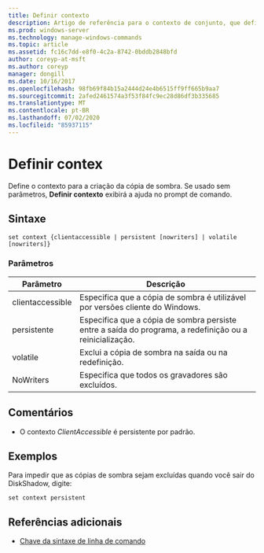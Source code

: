 ```yaml
---
title: Definir contexto
description: Artigo de referência para o contexto de conjunto, que define o contexto para a criação da cópia de sombra.
ms.prod: windows-server
ms.technology: manage-windows-commands
ms.topic: article
ms.assetid: fc16c7dd-e8f0-4c2a-8742-0bddb2848bfd
author: coreyp-at-msft
ms.author: coreyp
manager: dongill
ms.date: 10/16/2017
ms.openlocfilehash: 98fb69f84b15a2444d24e4b6515ff9ff665b9aa7
ms.sourcegitcommit: 2afed2461574a3f53f84fc9ec28d86df3b335685
ms.translationtype: MT
ms.contentlocale: pt-BR
ms.lasthandoff: 07/02/2020
ms.locfileid: "85937115"
---
```

# <a name="set-contex"></a>Definir contex

Define o contexto para a criação da cópia de sombra. Se usado sem parâmetros, **Definir contexto** exibirá a ajuda no prompt de comando.



## <a name="syntax"></a>Sintaxe

```
set context {clientaccessible | persistent [nowriters] | volatile [nowriters]}
```

### <a name="parameters"></a>Parâmetros

|Parâmetro|Descrição|
|---------|-----------|
|clientaccessible|Especifica que a cópia de sombra é utilizável por versões cliente do Windows.|
|persistente|Especifica que a cópia de sombra persiste entre a saída do programa, a redefinição ou a reinicialização.|
|volatile|Exclui a cópia de sombra na saída ou na redefinição.|
|NoWriters|Especifica que todos os gravadores são excluídos.|

## <a name="remarks"></a>Comentários

-   O contexto *ClientAccessible* é persistente por padrão.

## <a name="examples"></a>Exemplos

Para impedir que as cópias de sombra sejam excluídas quando você sair do DiskShadow, digite:
```
set context persistent
```

## <a name="additional-references"></a>Referências adicionais

- [Chave da sintaxe de linha de comando](command-line-syntax-key.md)